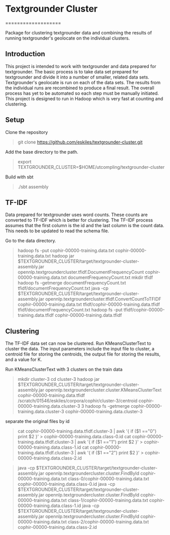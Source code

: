 # Textgrounder Cluster
===================

Package for clustering textgrounder data and combining the results of running textgrounder's geolocate on the individual clusters.

## Introduction

This project is intended to work with textgrounder and data prepared for textgrounder.  The basic process is to take data set prepared for textgrounder and divide it into a number of smaller, related data sets.  Textgrounder's geolocate is run on each of the data sets.  The results from the individual runs are recombined to produce a final result.  The overall process has yet to be automated so each step must be manually initiated.  This project is designed to run in Hadoop which is very fast at counting and clustering.


## Setup

Clone the repository

> git clone https://github.com/eskiles/textgrounder-cluster.git

Add the base directory to the path.

> export TEXTGROUNDER_CLUSTER=$HOME/utcompling/textgrounder-cluster

Build with sbt

> ./sbt assembly


## TF-IDF

Data prepared for textgrounder uses word counts.  These counts are converted to TF-IDF which is better for clustering.  The TF-IDF process assumes that the first column is the id and the last column is the count data.  This needs to be updated to read the schema file.

Go to the data directory.
> hadoop fs -put cophir-00000-training.data.txt cophir-00000-training.data.txt
> hadoop jar $TEXTGROUNDER_CLUSTER/target/textgrounder-cluster-assembly.jar opennlp.textgroundercluster.tfidf.DocumentFrequencyCount cophir-00000-training.data.txt documentFrequencyCount.txt
> mkdir tfidf
> hadoop fs -getmerge documentFrequencyCount.txt tfidf/documentFrequencyCount.txt
> java -cp $TEXTGROUNDER_CLUSTER/target/textgrounder-cluster-assembly.jar opennlp.textgroundercluster.tfidf.ConvertCountToTFIDF cophir-00000-training.data.txt tfidf/cophir-00000-training.data.tfidf tfidf/documentFrequencyCount.txt
> hadoop fs -put tfidf/cophir-00000-training.data.tfidf cophir-00000-training.data.tfidf

## Clustering

The TF-IDF data set can now be clustered.  Run KMeansClusterText to cluster the data.  The input parameters include the input file to cluster, a centroid file for storing the centroids, the output file for storing the results, and a value for K.

Run KMeansClusterText with 3 clusters on the train data

> mkdir cluster-3
> cd cluster-3
> hadoop jar $TEXTGROUNDER_CLUSTER/target/textgrounder-cluster-assembly.jar opennlp.textgroundercluster.cluster.KMeansClusterText cophir-00000-training.data.tfidf /scratch/01546/eskiles/corpora/cophir/cluster-3/centroid cophir-00000-training.data.cluster-3 3
> hadoop fs -getmerge cophir-00000-training.data.cluster-3 cophir-00000-training.data.cluster-3

separate the original files by id

> cat cophir-00000-training.data.tfidf.cluster-3 | awk '{ if ($1 =="0") print $2 }' > cophir-00000-training.data.class-0.id
> cat cophir-00000-training.data.tfidf.cluster-3 | awk '{ if ($1 =="1") print $2 }' > cophir-00000-training.data.class-1.id
> cat cophir-00000-training.data.tfidf.cluster-3 | awk '{ if ($1 =="2") print $2 }' > cophir-00000-training.data.class-2.id

> java -cp $TEXTGROUNDER_CLUSTER/target/textgrounder-cluster-assembly.jar opennlp.textgroundercluster.cluster.FindById cophir-00000-training.data.txt class-0/cophir-00000-training.data.txt cophir-00000-training.data.class-0.id
> java -cp $TEXTGROUNDER_CLUSTER/target/textgrounder-cluster-assembly.jar opennlp.textgroundercluster.cluster.FindById cophir-00000-training.data.txt class-1/cophir-00000-training.data.txt cophir-00000-training.data.class-1.id
> java -cp $TEXTGROUNDER_CLUSTER/target/textgrounder-cluster-assembly.jar opennlp.textgroundercluster.cluster.FindById cophir-00000-training.data.txt class-2/cophir-00000-training.data.txt cophir-00000-training.data.class-2.id



